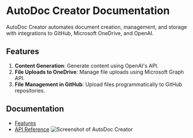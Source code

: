 # AutoDoc Creator Documentation

AutoDoc Creator automates document creation, management, and storage with integrations to GitHub, Microsoft OneDrive, and OpenAI.

## Features
1. **Content Generation**: Generate content using OpenAI's API.
2. **File Uploads to OneDrive**: Manage file uploads using Microsoft Graph API.
3. **File Management in GitHub**: Upload files programmatically to GitHub repositories.

## Documentation
- [Features](docs/features.md)
- [API Reference](docs/api.md)
![Screenshot of AutoDoc Creator](path/to/screenshot.png)
